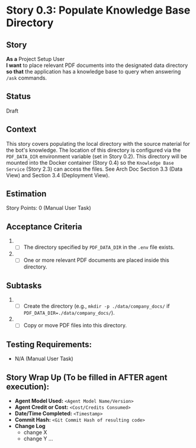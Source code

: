 # Story 0.3: Populate Knowledge Base Directory

## Story

**As a** Project Setup User\
**I want** to place relevant PDF documents into the designated data directory\
**so that** the application has a knowledge base to query when answering `/ask` commands.

## Status

Draft

## Context

This story covers populating the local directory with the source material for the bot's knowledge. The location of this directory is configured via the `PDF_DATA_DIR` environment variable (set in Story 0.2). This directory will be mounted into the Docker container (Story 0.4) so the `Knowledge Base Service` (Story 2.3) can access the files. See Arch Doc Section 3.3 (Data View) and Section 3.4 (Deployment View).

## Estimation

Story Points: 0 (Manual User Task)

## Acceptance Criteria

1.  - [ ] The directory specified by `PDF_DATA_DIR` in the `.env` file exists.
2.  - [ ] One or more relevant PDF documents are placed inside this directory.

## Subtasks

1.  - [ ] Create the directory (e.g., `mkdir -p ./data/company_docs/` if `PDF_DATA_DIR=./data/company_docs/`).
2.  - [ ] Copy or move PDF files into this directory.

## Testing Requirements:

*   N/A (Manual User Task)

## Story Wrap Up (To be filled in AFTER agent execution):

*   **Agent Model Used:** `<Agent Model Name/Version>`
*   **Agent Credit or Cost:** `<Cost/Credits Consumed>`
*   **Date/Time Completed:** `<Timestamp>`
*   **Commit Hash:** `<Git Commit Hash of resulting code>`
*   **Change Log**
    *   change X
    *   change Y
    ... 